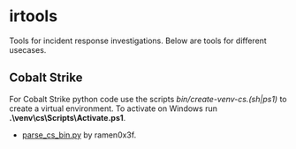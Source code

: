 # irtools

Tools for incident response investigations. Below are tools for different usecases.

## Cobalt Strike

For Cobalt Strike python code use the scripts *bin/create-venv-cs.(sh|ps1)* to create a virtual environment. To activate on Windows run **.\venv\cs\Scripts\Activate.ps1**.

- [parse_cs_bin.py][pcb] by ramen0x3f.

  [pcb]: https://github.com/ramen0x3f/AggressorScripts/blob/master/parse_cs_bin.py
